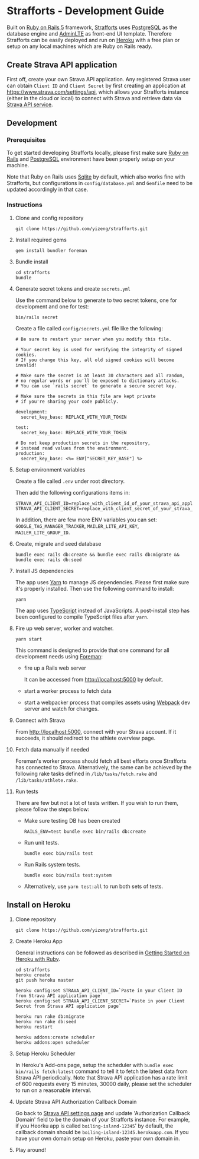 # Strafforts - Development Guide

Built on [Ruby on Rails 5][Ruby on Rails] framework,
[Strafforts][Strafforts] uses [PostgreSQL][PostgreSQL] as the database engine and [AdminLTE][AdminLTE] as front-end UI template.
Therefore Strafforts can be easily deployed and run on [Heroku][Heroku]
with a free plan or setup on any local machines which are Ruby on Rails ready.

## Create Strava API application

First off, create your own Strava API application.
Any registered Strava user can obtain `Client ID` and `Client Secret`
by first creating an application at <https://www.strava.com/settings/api>,
which allows your Strafforts instance (either in the cloud or local) to connect with Strava
and retrieve data via [Strava API service][Strava API].

## Development

### Prerequisites

To get started developing Strafforts locally,
please first make sure [Ruby on Rails][Ruby on Rails]
and [PostgreSQL][PostgreSQL] environment have been properly setup on your machine.

Note that Ruby on Rails uses [Sqlite][Sqlite] by default, which also works fine with Strafforts,
but configurations in `config/database.yml` and `Gemfile` need to be updated accordingly in that case.

### Instructions

1. Clone and config repository

       git clone https://github.com/yizeng/strafforts.git

1. Install required gems

       gem install bundler foreman

1. Bundle install

       cd strafforts
       bundle

1. Generate secret tokens and create `secrets.yml`

    Use the command below to generate to two secret tokens, one for development and one for test:

       bin/rails secret

    Create a file called `config/secrets.yml` file like the following:

       # Be sure to restart your server when you modify this file.

       # Your secret key is used for verifying the integrity of signed cookies.
       # If you change this key, all old signed cookies will become invalid!

       # Make sure the secret is at least 30 characters and all random,
       # no regular words or you'll be exposed to dictionary attacks.
       # You can use `rails secret` to generate a secure secret key.

       # Make sure the secrets in this file are kept private
       # if you're sharing your code publicly.

       development:
         secret_key_base: REPLACE_WITH_YOUR_TOKEN

       test:
         secret_key_base: REPLACE_WITH_YOUR_TOKEN

       # Do not keep production secrets in the repository,
       # instead read values from the environment.
       production:
         secret_key_base: <%= ENV["SECRET_KEY_BASE"] %>

1. Setup environment variables

    Create a file called `.env` under root directory.

    Then add the following configurations items in:

       STRAVA_API_CLIENT_ID=replace_with_client_id_of_your_strava_api_application
       STRAVA_API_CLIENT_SECRET=replace_with_client_secret_of_your_strava_api_application

    In addition, there are few more ENV variables you can set: `GOOGLE_TAG_MANAGER_TRACKER`,
    `MAILER_LITE_API_KEY`, `MAILER_LITE_GROUP_ID`.

1. Create, migrate and seed database

       bundle exec rails db:create && bundle exec rails db:migrate && bundle exec rails db:seed

1. Install JS dependencies

    The app uses [Yarn][Yarn] to manage JS dependencies. Please first make sure it's properly installed. Then use the following command to install:

       yarn

    The app uses [TypeScript][TypeScript] instead of JavaScripts. A post-install step has been configured to compile TypeScript files after `yarn`.

1. Fire up web server, worker and watcher.

       yarn start

      This command is designed to provide that one command for all development needs using [Foreman][Foreman]:
      - fire up a Rails web server

        It can be accessed from <http://localhost:5000> by default.
      - start a worker process to fetch data
      - start a webpacker process that compiles assets using [Webpack][Webpack] dev server and watch for changes.

1. Connect with Strava

      From <http://localhost:5000>, connect with your Strava account.
      If it succeeds, it should redirect to the athlete overview page.

1. Fetch data manually if needed

    Foreman's worker process should fetch all best efforts once Strafforts has connected to Strava. Alternatively, the same can be achieved by the following rake tasks defined in `/lib/tasks/fetch.rake` and `/lib/tasks/athlete.rake`.

1. Run tests

      There are few but not a lot of tests written. If you wish to run them, please follow the steps below:

      - Make sure testing DB has been created

            RAILS_ENV=test bundle exec bin/rails db:create

      - Run unit tests.

            bundle exec bin/rails test

      - Run Rails system tests.

            bundle exec bin/rails test:system

      - Alternatively, use `yarn test:all` to run both sets of tests.

## Install on Heroku

1. Clone repository

       git clone https://github.com/yizeng/strafforts.git

1. Create Heroku App

    General instructions can be followed as described in [Getting Started on Heroku with Ruby](https://devcenter.heroku.com/articles/getting-started-with-ruby#introduction).

       cd strafforts
       heroku create
       git push heroku master

       heroku config:set STRAVA_API_CLIENT_ID=`Paste in your Client ID from Strava API application page`
       heroku config:set STRAVA_API_CLIENT_SECRET=`Paste in your Client Secret from Strava API application page`

       heroku run rake db:migrate
       heroku run rake db:seed
       heroku restart

       heroku addons:create scheduler
       heroku addons:open scheduler

1. Setup Heroku Scheduler

    In Heroku's Add-ons page, setup the scheduler with `bundle exec bin/rails fetch:latest` command
    to tell it to fetch the latest data from Strava API periodically.
    Note that Strava API application has a rate limit of 600 requests every 15 minutes, 30000 daily,
    please set the scheduler to run on a reasonable interval.

1. Update Strava API Authorization Callback Domain

    Go back to [Strava API settings page][Strava API settings page]
    and update 'Authorization Callback Domain' field to be the domain of your Strafforts instance.
    For example, if you Heorku app is called `boiling-island-12345`' by default,
    the callback domain should be `boiling-island-12345.herokuapp.com`.
    If you have your own domain setup on Heroku, paste your own domain in.

1. Play around!

[Strava API]: https://developers.strava.com/docs/reference/
[Strava API settings page]: https://www.strava.com/settings/api
[estimated best efforts]: https://support.strava.com/hc/en-us/articles/216917127-Estimated-Best-Efforts-for-Running
[Strafforts]: https:/www.strafforts.com
[strava-best-efforts]: https://github.com/yizeng/strava-best-efforts
[yizeng.me]: https://yizeng.me
[License]: https://raw.github.com/yizeng/strafforts/master/LICENSE
[Ruby on Rails]: http://rubyonrails.org/
[PostgreSQL]: https://www.postgresql.org/
[AdminLTE]: https://github.com/almasaeed2010/AdminLTE
[Sqlite]: https://sqlite.org/
[Heroku]: https://www.heroku.com/
[Foreman]: https://github.com/ddollar/foreman
[Yarn]: https://yarnpkg.com/en/
[TypeScript]: https://www.typescriptlang.org/
[Webpack]: https://webpack.js.org/
